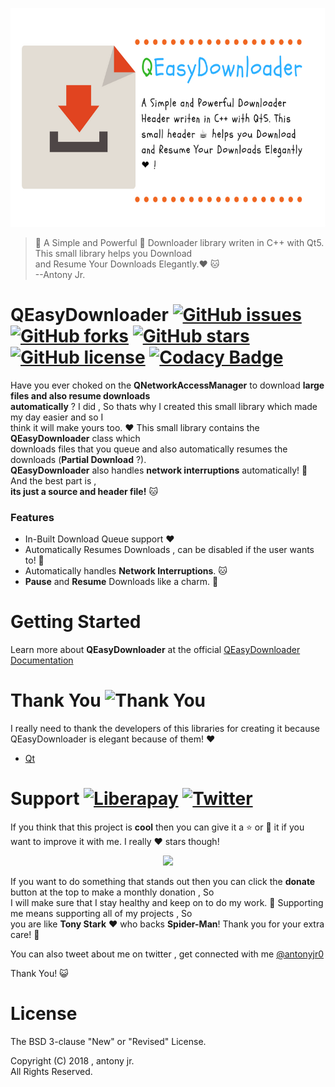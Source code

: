 <p align="center">
  <img src=".img/poster.png" height="350px" width=auto alt="QEasyDownloader Poster">  <br>
</p>

> :dog: A Simple and Powerful :rocket: Downloader library writen in C++ with Qt5. This small library helps you Download   
> and Resume Your Downloads Elegantly.:heart: :cat:   
> --Antony Jr.

# QEasyDownloader [![GitHub issues](https://img.shields.io/github/issues/antony-jr/QEasyDownloader.svg?style=flat-square)](https://github.com/antony-jr/QEasyDownloader/issues) [![GitHub forks](https://img.shields.io/github/forks/antony-jr/QEasyDownloader.svg?style=flat-square)](https://github.com/antony-jr/QEasyDownloader/network) [![GitHub stars](https://img.shields.io/github/stars/antony-jr/QEasyDownloader.svg?style=flat-square)](https://github.com/antony-jr/QEasyDownloader/stargazers) [![GitHub license](https://img.shields.io/github/license/antony-jr/QEasyDownloader.svg?style=flat-square)](https://github.com/antony-jr/QEasyDownloader/blob/master/LICENSE) [![Codacy Badge](https://api.codacy.com/project/badge/Grade/6f7381a508c14a6a91b1f77b375f080d)](https://www.codacy.com/app/antony-jr/QEasyDownloader?utm_source=github.com&amp;utm_medium=referral&amp;utm_content=antony-jr/QEasyDownloader&amp;utm_campaign=Badge_Grade)

Have you ever choked on the **QNetworkAccessManager** to download **large files and also resume downloads   
automatically** ? I did , So thats why I created this small library which made my day easier and so I   
think it will make yours too. :heart: This small library contains the **QEasyDownloader** class which   
downloads files that you queue and also automatically resumes the downloads (**Partial Download** ?).   
**QEasyDownloader** also handles **network interruptions** automatically! :dog: And the best part is ,   
**its just a source and header file!** :cat:

### Features
* In-Built Download Queue support :heart:
* Automatically Resumes Downloads , can be disabled if the user wants to! :dog:
* Automatically handles **Network Interruptions**. :cat:
* **Pause** and **Resume** Downloads like a charm. :rocket:

# Getting Started

Learn more about **QEasyDownloader** at the official [QEasyDownloader Documentation](https://antony-jr.github.io/QEasyDownloader)

# Thank You ![Thank You](https://img.shields.io/badge/Always-Say%20Thank%20You!-blue.svg?style=flat-square)

I really need to thank the developers of this libraries for creating it because QEasyDownloader is elegant because of them! :heart:   

* [Qt](https://github.com/qt)


# Support [![Liberapay](https://liberapay.com/assets/widgets/donate.svg)](https://liberapay.com/antonyjr/donate) [![Twitter](https://img.shields.io/twitter/url/https/github.com/antony-jr/QEasyDownloader.svg?style=social)](https://twitter.com/intent/tweet?text=Checkout%20%23QEasyDownloader%20by%20%40antonyjr0%20%20%2C%20its%20cool.%20Try%20it%20at%20https%3A%2F%2Fgithub.com%2Fantony-jr%2FQEasyDownloader)

If you think that this project is **cool** then you can give it a :star: or :fork_and_knife: it if you want to improve it with me. I really :heart: stars though!   

<p align="center">
    <a href="https://liberapay.com/antonyjr/donate">
       <img src="https://liberapay.com/assets/widgets/donate.svg">
    </a>
</p>


If you want to do something that stands out then you can click the **donate** button at the top to make a monthly donation , So   
I will make sure that I stay healthy and keep on to do my work. :briefcase: Supporting me means supporting all of my projects , So   
you are like **Tony Stark** :heart: who backs **Spider-Man**! Thank you for your extra care! :dog:   

You can also tweet about me on twitter , get connected with me [@antonyjr0](https://twitter.com/antonyjr0)

Thank You! :smiley_cat:

# License

The BSD 3-clause "New" or "Revised" License.

Copyright (C) 2018 , antony jr.   
All Rights Reserved.
